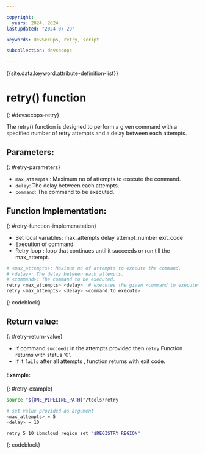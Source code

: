 ```yaml
---

copyright:
  years: 2024, 2024
lastupdated: "2024-07-29"

keywords: DevSecOps, retry, script

subcollection: devsecops

---
```


{{site.data.keyword.attribute-definition-list}}

# retry() function
{: #devsecops-retry}

The retry() function is designed to perform a given command with a specified number of retry attempts and a delay between each attempts.

## Parameters:
{: #retry-parameters}

- `max_attempts` : Maximum no of attempts to execute the command.
- `delay`: The delay between each attempts.
- `command`: The command to be executed.

## Function Implementation:
{: #retry-function-implemenatation}

- Set local variables:
      max_attempts
      delay
      attempt_number
      exit_code
- Execution of command
- Retry loop : loop that continues until it succeeds or run till the max_attempt.

```bash
# <max_attempts>: Maximum no of attempts to execute the command.
# <delay>: The delay between each attempts.
# <command>: The command to be executed.
retry <max_attempts> <delay>  # executes the given <command to execute>
retry <max_attempts> <delay> <command to execute>
```
{: codeblock}

## Return value:
{: #retry-return-value}

-  If command `succeeds` in the attempts provided then `retry` Function returns with status ‘0’.
-  If it `fails` after all attempts , function returns with exit code.

#### Example:
{: #retry-example}

```bash
source "${ONE_PIPELINE_PATH}"/tools/retry

# set value provided as argument
<max_attempts> = 5
<delay> = 10

retry 5 10 ibmcloud_region_set "$REGISTRY_REGION"
```
{: codeblock}
